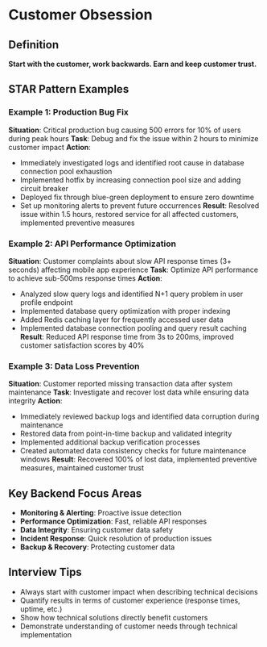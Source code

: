 # Customer Obsession

## Definition
**Start with the customer, work backwards. Earn and keep customer trust.**

## STAR Pattern Examples

### Example 1: Production Bug Fix
**Situation**: Critical production bug causing 500 errors for 10% of users during peak hours
**Task**: Debug and fix the issue within 2 hours to minimize customer impact
**Action**: 
- Immediately investigated logs and identified root cause in database connection pool exhaustion
- Implemented hotfix by increasing connection pool size and adding circuit breaker
- Deployed fix through blue-green deployment to ensure zero downtime
- Set up monitoring alerts to prevent future occurrences
**Result**: Resolved issue within 1.5 hours, restored service for all affected customers, implemented preventive measures

### Example 2: API Performance Optimization
**Situation**: Customer complaints about slow API response times (3+ seconds) affecting mobile app experience
**Task**: Optimize API performance to achieve sub-500ms response times
**Action**:
- Analyzed slow query logs and identified N+1 query problem in user profile endpoint
- Implemented database query optimization with proper indexing
- Added Redis caching layer for frequently accessed user data
- Implemented database connection pooling and query result caching
**Result**: Reduced API response time from 3s to 200ms, improved customer satisfaction scores by 40%

### Example 3: Data Loss Prevention
**Situation**: Customer reported missing transaction data after system maintenance
**Task**: Investigate and recover lost data while ensuring data integrity
**Action**:
- Immediately reviewed backup logs and identified data corruption during maintenance
- Restored data from point-in-time backup and validated integrity
- Implemented additional backup verification processes
- Created automated data consistency checks for future maintenance windows
**Result**: Recovered 100% of lost data, implemented preventive measures, maintained customer trust

## Key Backend Focus Areas
- **Monitoring & Alerting**: Proactive issue detection
- **Performance Optimization**: Fast, reliable API responses
- **Data Integrity**: Ensuring customer data safety
- **Incident Response**: Quick resolution of production issues
- **Backup & Recovery**: Protecting customer data

## Interview Tips
- Always start with customer impact when describing technical decisions
- Quantify results in terms of customer experience (response times, uptime, etc.)
- Show how technical solutions directly benefit customers
- Demonstrate understanding of customer needs through technical implementation 